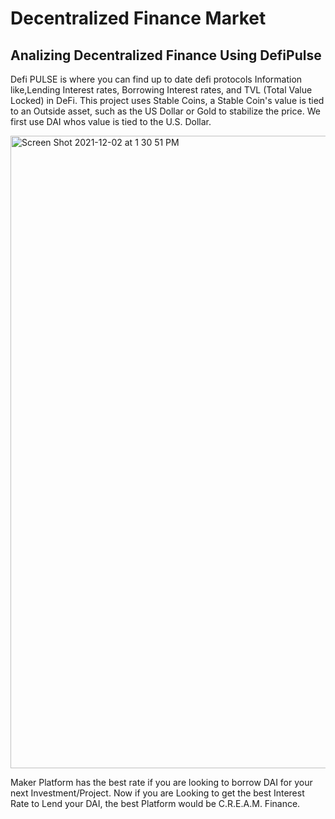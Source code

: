 # Decentralized Finance Market

## Analizing Decentralized Finance Using DefiPulse

Defi PULSE is where you can find up to date defi protocols Information like,Lending Interest rates, Borrowing Interest rates, and TVL (Total Value Locked) in DeFi.
This project uses Stable Coins, a Stable Coin's value is tied to an Outside asset, such as the US Dollar or Gold to stabilize the price. We first use DAI whos value is tied to the U.S. Dollar.

<img width="1012" alt="Screen Shot 2021-12-02 at 1 30 51 PM" src="https://user-images.githubusercontent.com/81205562/144506296-24f8f28c-a622-490c-b182-8eda3fa800e7.png">

Maker Platform has the best rate if you are looking to borrow DAI for your next Investment/Project.
Now if you are Looking to get the best Interest Rate to Lend your DAI, the best Platform would be C.R.E.A.M. Finance.
